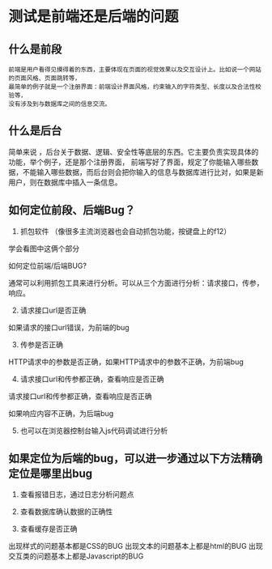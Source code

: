 测试是前端还是后端的问题
===

什么是前段
---

    前端是用户看得见摸得着的东西，主要体现在页面的视觉效果以及交互设计上。比如说一个网站的页面风格、页面跳转等，
    最简单的例子就是一个注册界面：前端设计界面风格，约束输入的字符类型、长度以及合法性校验等，
    没有涉及到与数据库之间的信息交流。

什么是后台
---

简单来说 ，后台关于数据、逻辑、安全性等底层的东西。它主要负责实现具体的功能，举个例子，还是那个注册界面，
前端写好了界面，规定了你能输入哪些数据，不能输入哪些数据，而后台则会把你输入的信息与数据库进行比对，如果是新用户，则在数据库中插入一条信息。

如何定位前段、后端Bug？
---

1. 抓包软件 （像很多主流浏览器也会自动抓包功能，按键盘上的f12）

学会看图中这俩个部分

如何定位前端/后端BUG?

通常可以利用抓包工具来进行分析。可以从三个方面进行分析：请求接口，传参，响应。

2. 请求接口url是否正确

如果请求的接口url错误，为前端的bug

3. 传参是否正确

HTTP请求中的参数是否正确，如果HTTP请求中的参数不正确，为前端bug

4. 请求接口url和传参都正确，查看响应是否正确

请求接口url和传参都正确，查看响应是否正确

如果响应内容不正确，为后端bug

5. 也可以在浏览器控制台输入js代码调试进行分析

如果定位为后端的bug，可以进一步通过以下方法精确定位是哪里出bug
---

1. 查看报错日志，通过日志分析问题点

2. 查看数据库确认数据的正确性

3. 查看缓存是否正确


出现样式的问题基本都是CSS的BUG
出现文本的问题基本上都是html的BUG
出现交互类的问题基本上都是Javascript的BUG
